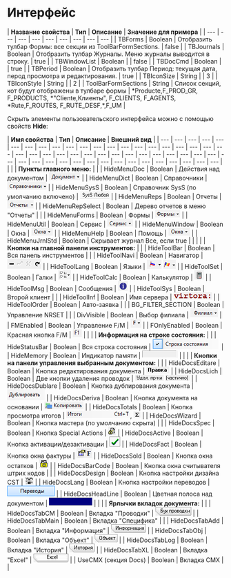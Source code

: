 # Интерфейс

| **Название свойства** | **Тип** | **Описание**  | **Значение для примера**  |
| --- | --- | --- | --- | --- | --- | --- | --- | --- |
| TBForms | Boolean | Отобразить тулбар Формы: все секции из ToolBarFormSections. | false |
| TBJournals | Boolean | Отобразить тулбар Журналы. Меню журналы выводится в строку. | true |
| TBWindowList | Boolean |   | false |
| TBDocCmd | Boolean |   | true |
| TBPeriod | Boolean | Отобразить тулбар Период: текущая дата, перод просмотра и редактирования. | true |
| TBIconSize | String |   | 3 |
| TBIconStyle | String |   | 2 |
| ToolBarFormSections | String | Список секций, кот будут отображены в тулбаре формы | \*Producte,F\_PROD\_GR, F\_PRODUCTS, \*"Cliente,Клиенты",              F\_CLIENTS, F\_AGENTS, \*Rute,F\_ROUTES, F\_RUTE\_DESF,\*,F\_UM |

 Скрыть элементы пользовательского интерфейса можно с помощью свойств **Hide**:



| **Имя свойства**  | **Тип** | **Описание** | **Внешний вид**   |
| --- | --- | --- | --- | --- | --- | --- | --- | --- | --- | --- | --- | --- | --- | --- | --- | --- | --- | --- | --- | --- | --- | --- | --- | --- | --- | --- | --- | --- | --- | --- | --- | --- | --- | --- | --- | --- | --- | --- | --- | --- | --- | --- | --- | --- | --- | --- | --- | --- | --- | --- | --- |
|   |   | **Пункты главного меню:**  |     |
| HideMenuDoc | Boolean | Действия над документом | ![](https://github.com/prbsoft/wiki/blob/master/src/interface/doc.png?raw=true) |
| HideMenuDict | Boolean | Справочники | ![](https://github.com/prbsoft/wiki/blob/master/src/interface/spr.png?raw=true) |
| HideMenuSysS | Boolean | Справочник SysS \(по умолчанию включено\) | ![](https://github.com/prbsoft/wiki/blob/master/src/interface/sys.png?raw=true) |
| HideMenuReps | Boolean | Отчеты | ![](https://github.com/prbsoft/wiki/blob/master/src/interface/rep.png?raw=true) |
| HideMenuRepSelect | Boolean | Дерево отчетов в меню "Отчеты" |   |
| HideMenuForms | Boolean | Формы | ![](https://github.com/prbsoft/wiki/blob/master/src/interface/form.png?raw=true) |
| HideMenuUtil | Boolean | Сервис | ![](https://github.com/prbsoft/wiki/blob/master/src/interface/service.png?raw=true) |
| HideMenuWindow | Boolean | Окна | ![](https://github.com/prbsoft/wiki/blob/master/src/interface/win.png?raw=true) |
| HideMenuHelp | Boolean | Помощь | ![](https://github.com/prbsoft/wiki/blob/master/src/interface/win.png?raw=true) |
| HideMenuJrnlStd | Boolean | Скрывает журнал Все, если true |   |
|   |   | **Кнопки на главной панели инструментов:** |   |
| HideToolBar | Boolean | Вся панель инструментов |   |
| HideToolNavi | Boolean | Навигатор | ![](https://github.com/prbsoft/wiki/blob/master/src/interface/10.png?raw=true) |
| HideToolLang | Boolean | Языки |  ![N](https://github.com/prbsoft/wiki/blob/master/src/interface/11.png?raw=true) ![N](https://github.com/prbsoft/wiki/blob/master/src/interface/31.png?raw=true) |
| HideToolSet | Boolean | Галки | ![](https://github.com/prbsoft/wiki/blob/master/src/interface/12.png?raw=true) |
| HideToolCalc | Boolean | Калькулятор | ![](https://github.com/prbsoft/wiki/blob/master/src/interface/calc.png?raw=true) |
| HideToolMsg | Boolean | Сообщения | ![](https://github.com/prbsoft/wiki/blob/master/src/interface/14.png?raw=true) |
| HideToolSys | Boolean | Второй клиент |   |
| HideToolInf | Boolean | Имя сервера | ![](https://github.com/prbsoft/wiki/blob/master/src/interface/16.png?raw=true) |
| HideToolOrder | Boolean | Авто-заявка |   |
| BG\_FILTER\_SECTION | Boolean |  Управление NRSET |   |
| DivVisible | Boolean | Выбор филиала | ![](https://github.com/prbsoft/wiki/blob/master/src/interface/40.png?raw=true) |
| FMEnabled | Boolean | Управление F/M | ![](https://github.com/prbsoft/wiki/blob/master/src/interface/41.png?raw=true) |
| FOnlyEnabled | Boolean | Красная кнопка F/M | ![](https://github.com/prbsoft/wiki/blob/master/src/interface/42.png?raw=true) |
|   |   | **Информация на строке состояния:** |   |
| HideStatusBar | Boolean | Вся строка состояния | ![](https://github.com/prbsoft/wiki/blob/master/src/interface/44.png?raw=true) |
| HideMemory | Boolean | Индикатор памяти | ![](https://github.com/prbsoft/wiki/blob/master/src/interface/45.png?raw=true) |
|   |   | **Кнопки на панели управления выбранным документом:** |   |
| HideDocsEditare | Boolean | Кнопка редактирования документа | ![](https://github.com/prbsoft/wiki/blob/master/src/interface/18.png?raw=true) |
| HideDocsLich | Boolean | Две кнопки удаления проводок |  ![N](https://github.com/prbsoft/wiki/blob/master/src/interface/19.png?raw=true) ![N](https://github.com/prbsoft/wiki/blob/master/src/interface/20.png?raw=true) |
| HideDocsDublare | Boolean | Кнопка дублирования документа | ![](https://github.com/prbsoft/wiki/blob/master/src/interface/38.png?raw=true) |
| HideDocsDeriva | Boolean | Кнопка документа на основании | ![](https://github.com/prbsoft/wiki/blob/master/src/interface/34.png?raw=true) |
| HideDocsTotals | Boolean | Кнопка просмотра итогов |  ![N](https://github.com/prbsoft/wiki/blob/master/src/interface/39.png?raw=true), ![N](https://github.com/prbsoft/wiki/blob/master/src/interface/23.png?raw=true) |
| HideDocsWizard  | Boolean | Кнопка мастера \(по умолчанию скрыта\) |   |
| HideDocsSpec | Boolean | Кнопка Special Actions | ![](https://github.com/prbsoft/wiki/blob/master/src/interface/22.png?raw=true) |
| HideDocsActive | Boolean | Кнопка активации/дезактивации | ![](https://github.com/prbsoft/wiki/blob/master/src/interface/32.png?raw=true) |
| HideDocsFact | Boolean | Кнопка окна фактуры | ![](https://github.com/prbsoft/wiki/blob/master/src/interface/21.png?raw=true) |
| HideDocsSold | Boolean | Кнопка окна остатков | ![](https://github.com/prbsoft/wiki/blob/master/src/interface/%D0%9A%D0%BD%D0%BE%D0%BF%D0%BA%D0%B0%20%D0%BE%D1%81%D1%82%D0%B0%D1%82%D0%BA%D0%BE%D0%B2.png?raw=true) |
| HideDocsBarCode | Boolean | Кнопка окна считывателя штрих кодов |   |
| HideDocsDesign | Boolean | Кнопка настройки дизайна CST | ![](https://github.com/prbsoft/wiki/blob/master/src/interface/46.png?raw=true) |
| HideDocsLang | Boolean | Кнопка настройки переводов | ![](https://github.com/prbsoft/wiki/blob/master/src/interface/33.png?raw=true) |
| HideDocsHeadLine | Boolean | Цветная полоса над документом | ![](https://github.com/prbsoft/wiki/blob/master/src/interface/24.png?raw=true) |
|   |   | **Ярлычки вкладок документа:** |   |
| HideDocsTabCM | Boolean | Вкладка "Проводки" | ![](https://github.com/prbsoft/wiki/blob/master/src/interface/26.png?raw=true) |
| HideDocsTabMain | Boolean | Вкладка "Специфика" |   |
| HideDocsTabAdd | Boolean | Вкладка "Информация" | ![](https://github.com/prbsoft/wiki/blob/master/src/interface/27.png?raw=true) |
| HideDocsTabObj | Boolean | Вкладка "Объект" | ![](https://github.com/prbsoft/wiki/blob/master/src/interface/28.png?raw=true) |
| HideDocsTabLog  | Boolean | Вкладка "История" | ![](https://github.com/prbsoft/wiki/blob/master/src/interface/29.png?raw=true) |
| HideDocsTabXL | Boolean | Вкладка "Excel" | ![](https://github.com/prbsoft/wiki/blob/master/src/interface/30.png?raw=true) |
| UseCMX \(секция Docs\) | Boolean | Вкладка CMX |   |

